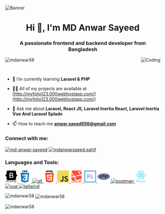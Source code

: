<img  align="center" src="https://i.giphy.com/media/26tn33aiTi1jkl6H6/giphy.webp" width="100%" height="380vh" alt="Banner"/>

<h1 align="center">Hi 👋, I'm MD Anwar Sayeed</h1>
<h3 align="center">A passionate frontend and backend developer from Bangladesh</h3>
<img  align="right" src="https://i.giphy.com/media/qgQUggAC3Pfv687qPC/giphy.webp" alt="Coding"/>

<p align="left"> <img src="https://komarev.com/ghpvc/?username=mdanwar58&label=Profile%20views&color=0e75b6&style=flat" alt="mdanwar58" /> </p>

<p align="left"> <a href="https://twitter.com/" target="blank"><img src="https://img.shields.io/twitter/follow/?logo=twitter&style=for-the-badge" alt="" /></a> </p>

- 🌱 I’m currently learning **Laravel & PHP**

- 👨‍💻 All of my projects are available at [http://myfolio123.000webhostapp.com/](http://myfolio123.000webhostapp.com/)

- 💬 Ask me about **Laravel, React JS, Laravel Inertia React, Laravel Inertia Vue And Laravel Splade**

- 📫 How to reach me **anwar.saeed656@gmail.com**

<h3 align="left">Connect with me:</h3>
<p align="left">
<a href="https://linkedin.com/in/md-anwar-sayeed" target="blank"><img align="center" src="https://raw.githubusercontent.com/rahuldkjain/github-profile-readme-generator/master/src/images/icons/Social/linked-in-alt.svg" alt="md-anwar-sayeed" height="30" width="40" /></a>
<a href="https://fb.com/mdanwarsaeed.sahif" target="blank"><img align="center" src="https://raw.githubusercontent.com/rahuldkjain/github-profile-readme-generator/master/src/images/icons/Social/facebook.svg" alt="mdanwarsaeed.sahif" height="30" width="40" /></a>
</p>

<h3 align="left">Languages and Tools:</h3>
<p align="left"> <a href="https://getbootstrap.com" target="_blank" rel="noreferrer"> <img src="https://raw.githubusercontent.com/devicons/devicon/master/icons/bootstrap/bootstrap-plain-wordmark.svg" alt="bootstrap" width="40" height="40"/> </a> <a href="https://www.w3schools.com/css/" target="_blank" rel="noreferrer"> <img src="https://raw.githubusercontent.com/devicons/devicon/master/icons/css3/css3-original-wordmark.svg" alt="css3" width="40" height="40"/> </a> <a href="https://git-scm.com/" target="_blank" rel="noreferrer"> <img src="https://www.vectorlogo.zone/logos/git-scm/git-scm-icon.svg" alt="git" width="40" height="40"/> </a> <a href="https://www.w3.org/html/" target="_blank" rel="noreferrer"> <img src="https://raw.githubusercontent.com/devicons/devicon/master/icons/html5/html5-original-wordmark.svg" alt="html5" width="40" height="40"/> </a> <a href="https://developer.mozilla.org/en-US/docs/Web/JavaScript" target="_blank" rel="noreferrer"> <img src="https://raw.githubusercontent.com/devicons/devicon/master/icons/javascript/javascript-original.svg" alt="javascript" width="40" height="40"/> </a> <a href="https://laravel.com/" target="_blank" rel="noreferrer"> <img src="https://raw.githubusercontent.com/devicons/devicon/master/icons/laravel/laravel-plain-wordmark.svg" alt="laravel" width="40" height="40"/> </a> <a href="https://www.photoshop.com/en" target="_blank" rel="noreferrer"> <img src="https://raw.githubusercontent.com/devicons/devicon/master/icons/photoshop/photoshop-line.svg" alt="photoshop" width="40" height="40"/> </a> <a href="https://www.php.net" target="_blank" rel="noreferrer"> <img src="https://raw.githubusercontent.com/devicons/devicon/master/icons/php/php-original.svg" alt="php" width="40" height="40"/> </a> <a href="https://postman.com" target="_blank" rel="noreferrer"> <img src="https://www.vectorlogo.zone/logos/getpostman/getpostman-icon.svg" alt="postman" width="40" height="40"/> </a> <a href="https://reactjs.org/" target="_blank" rel="noreferrer"> <img src="https://raw.githubusercontent.com/devicons/devicon/master/icons/react/react-original-wordmark.svg" alt="react" width="40" height="40"/> </a> 
   <a href="https://vuejs.org" target="_blank" rel="noreferrer"> <img src="https://seeklogo.com/images/V/vue-js-logo-2C42B6690F-seeklogo.com.png"  alt="vue" width="40" height="40"> </a>
  <a href="https://tailwindcss.com/" target="_blank" rel="noreferrer"> <img src="https://www.vectorlogo.zone/logos/tailwindcss/tailwindcss-icon.svg" alt="tailwind" width="40" height="40"/> </a> </p>

<p><img align="left" src="https://github-readme-stats.vercel.app/api/top-langs?username=mdanwar58&show_icons=true&locale=en&layout=compact" alt="mdanwar58" /></p>

<p>&nbsp;<img align="center" src="https://github-readme-stats.vercel.app/api?username=mdanwar58&show_icons=true&locale=en" alt="mdanwar58" /></p>

<p><img align="center" src="https://github-readme-streak-stats.herokuapp.com/?user=mdanwar58&" alt="mdanwar58" /></p>
